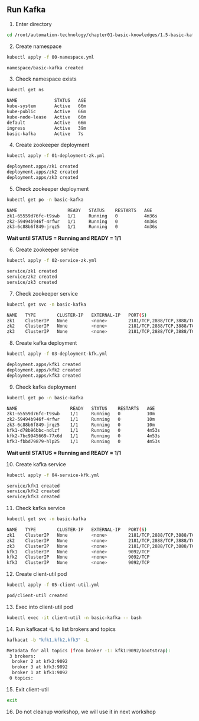 ## Run Kafka

1. Enter directory
```bash
cd /root/automation-technology/chapter01-basic-knowledges/1.5-basic-kafka/01-run-kafka
```

2. Create namespace
```bash
kubectl apply -f 00-namespace.yml 
```
```bash
namespace/basic-kafka created
```

3. Check namespace exists
```bash
kubectl get ns
```
```bash
NAME              STATUS   AGE
kube-system       Active   66m
kube-public       Active   66m
kube-node-lease   Active   66m
default           Active   66m
ingress           Active   39m
basic-kafka       Active   7s
```

4. Create zookeeper deployment
```bash
kubectl apply -f 01-deployment-zk.yml
```

```bash
deployment.apps/zk1 created
deployment.apps/zk2 created
deployment.apps/zk3 created
```

5. Check zookeeper deployment
```bash
kubectl get po -n basic-kafka
```
```bash
NAME                   READY   STATUS    RESTARTS   AGE
zk1-65559d76fc-t9swb   1/1     Running   0          4m36s
zk2-59494b946f-4rfwr   1/1     Running   0          4m36s
zk3-6c88b6f849-jrqz5   1/1     Running   0          4m36s
```

**Wait until STATUS = Running and READY = 1/1**

6. Create zookeeper service
```bash
kubectl apply -f 02-service-zk.yml
```
```bash
service/zk1 created
service/zk2 created
service/zk3 created
```

7. Check zookeeper service
```bash
kubectl get svc -n basic-kafka
```
```bash
NAME   TYPE        CLUSTER-IP   EXTERNAL-IP   PORT(S)                      AGE
zk1    ClusterIP   None         <none>        2181/TCP,2888/TCP,3888/TCP   8s
zk2    ClusterIP   None         <none>        2181/TCP,2888/TCP,3888/TCP   8s
zk3    ClusterIP   None         <none>        2181/TCP,2888/TCP,3888/TCP   8s
```

8. Create kafka deployment
```bash
kubectl apply -f 03-deployment-kfk.yml
```
```bash
deployment.apps/kfk1 created
deployment.apps/kfk2 created
deployment.apps/kfk3 created
```

9. Check kafka deployment
```bash
kubectl get po -n basic-kafka
```
```bash
NAME                    READY   STATUS    RESTARTS   AGE
zk1-65559d76fc-t9swb    1/1     Running   0          10m
zk2-59494b946f-4rfwr    1/1     Running   0          10m
zk3-6c88b6f849-jrqz5    1/1     Running   0          10m
kfk1-d78b96bbc-ndlzf    1/1     Running   0          4m53s
kfk2-7bc9945669-77x6d   1/1     Running   0          4m53s
kfk3-fbbd79879-hlp25    1/1     Running   0          4m53s
```

**Wait until STATUS = Running and READY = 1/1**

10. Create kafka service
```bash
kubectl apply -f 04-service-kfk.yml
```
```bash
service/kfk1 created
service/kfk2 created
service/kfk3 created
```

11. Check kafka service
```bash
kubectl get svc -n basic-kafka
```
```bash
NAME   TYPE        CLUSTER-IP   EXTERNAL-IP   PORT(S)                      AGE
zk1    ClusterIP   None         <none>        2181/TCP,2888/TCP,3888/TCP   5m46s
zk2    ClusterIP   None         <none>        2181/TCP,2888/TCP,3888/TCP   5m46s
zk3    ClusterIP   None         <none>        2181/TCP,2888/TCP,3888/TCP   5m46s
kfk1   ClusterIP   None         <none>        9092/TCP                     6s
kfk2   ClusterIP   None         <none>        9092/TCP                     6s
kfk3   ClusterIP   None         <none>        9092/TCP                     6s
```

12. Create client-util pod
```bash
kubectl apply -f 05-client-util.yml
```
```bash
pod/client-util created
```

13. Exec into client-util pod
```bash
kubectl exec -it client-util -n basic-kafka -- bash
```

14. Run kafkacat -L to list brokers and topics
```bash
kafkacat -b "kfk1,kfk2,kfk3" -L
```
```bash
Metadata for all topics (from broker -1: kfk1:9092/bootstrap):
 3 brokers:
  broker 2 at kfk2:9092
  broker 3 at kfk3:9092
  broker 1 at kfk1:9092
 0 topics:
```

15. Exit client-util
```bash
exit
```

16. Do not cleanup workshop, we will use it in next workshop


